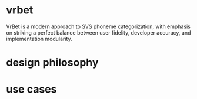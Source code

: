 # vrbet
VrBet is a modern approach to SVS phoneme categorization, with emphasis on striking a perfect balance between user fidelity, developer accuracy, and implementation modularity.

# design philosophy

# use cases
